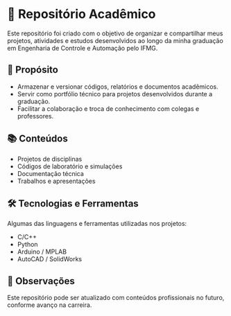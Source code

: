 # 📘 Repositório Acadêmico

Este repositório foi criado com o objetivo de organizar e compartilhar meus projetos, atividades e estudos desenvolvidos ao longo da minha graduação em Engenharia de Controle e Automação pelo IFMG.

## 🎯 Propósito

- Armazenar e versionar códigos, relatórios e documentos acadêmicos.
- Servir como portfólio técnico para projetos desenvolvidos durante a graduação.
- Facilitar a colaboração e troca de conhecimento com colegas e professores.

## 📚 Conteúdos

- Projetos de disciplinas
- Códigos de laboratório e simulações
- Documentação técnica
- Trabalhos e apresentações

## 🛠 Tecnologias e Ferramentas

Algumas das linguagens e ferramentas utilizadas nos projetos:

- C/C++
- Python
- Arduino / MPLAB
- AutoCAD / SolidWorks

## 📌 Observações

Este repositório pode ser atualizado com conteúdos profissionais no futuro, conforme avanço na carreira.
